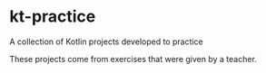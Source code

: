 # kt-practice
A collection of Kotlin projects developed to practice

These projects come from exercises that were given by a teacher.
